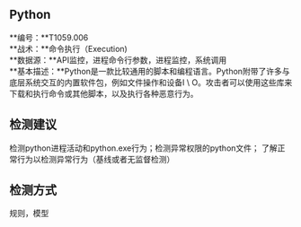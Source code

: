 ## Python  
**编号：**T1059.006  
**战术：**命令执行（Execution)  
**数据源：**API监控，进程命令行参数，进程监控，系统调用  
**基本描述：**Python是一款比较通用的脚本和编程语言。Python附带了许多与底层系统交互的内置软件包，例如文件操作和设备I \ O。攻击者可以使用这些库来下载和执行命令或其他脚本，以及执行各种恶意行为。  
## 检测建议  
检测python进程活动和python.exe行为；检测异常权限的python文件；
了解正常行为以检测异常行为（基线或者无监督检测）  
## 检测方式  
规则，模型